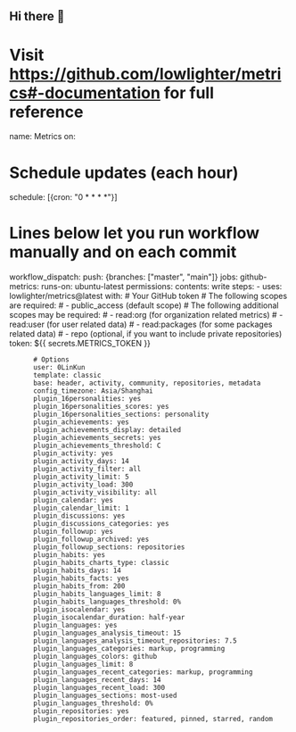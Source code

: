 ## Hi there 👋
# Visit https://github.com/lowlighter/metrics#-documentation for full reference
name: Metrics
on:
  # Schedule updates (each hour)
  schedule: [{cron: "0 * * * *"}]
  # Lines below let you run workflow manually and on each commit
  workflow_dispatch:
  push: {branches: ["master", "main"]}
jobs:
  github-metrics:
    runs-on: ubuntu-latest
    permissions:
      contents: write
    steps:
      - uses: lowlighter/metrics@latest
        with:
          # Your GitHub token
          # The following scopes are required:
          #  - public_access (default scope)
          # The following additional scopes may be required:
          #  - read:org      (for organization related metrics)
          #  - read:user     (for user related data)
          #  - read:packages (for some packages related data)
          #  - repo          (optional, if you want to include private repositories)
          token: ${{ secrets.METRICS_TOKEN }}

          # Options
          user: 0LinKun
          template: classic
          base: header, activity, community, repositories, metadata
          config_timezone: Asia/Shanghai
          plugin_16personalities: yes
          plugin_16personalities_scores: yes
          plugin_16personalities_sections: personality
          plugin_achievements: yes
          plugin_achievements_display: detailed
          plugin_achievements_secrets: yes
          plugin_achievements_threshold: C
          plugin_activity: yes
          plugin_activity_days: 14
          plugin_activity_filter: all
          plugin_activity_limit: 5
          plugin_activity_load: 300
          plugin_activity_visibility: all
          plugin_calendar: yes
          plugin_calendar_limit: 1
          plugin_discussions: yes
          plugin_discussions_categories: yes
          plugin_followup: yes
          plugin_followup_archived: yes
          plugin_followup_sections: repositories
          plugin_habits: yes
          plugin_habits_charts_type: classic
          plugin_habits_days: 14
          plugin_habits_facts: yes
          plugin_habits_from: 200
          plugin_habits_languages_limit: 8
          plugin_habits_languages_threshold: 0%
          plugin_isocalendar: yes
          plugin_isocalendar_duration: half-year
          plugin_languages: yes
          plugin_languages_analysis_timeout: 15
          plugin_languages_analysis_timeout_repositories: 7.5
          plugin_languages_categories: markup, programming
          plugin_languages_colors: github
          plugin_languages_limit: 8
          plugin_languages_recent_categories: markup, programming
          plugin_languages_recent_days: 14
          plugin_languages_recent_load: 300
          plugin_languages_sections: most-used
          plugin_languages_threshold: 0%
          plugin_repositories: yes
          plugin_repositories_order: featured, pinned, starred, random
<!--
**0LinKun/0LinKun** is a ✨ _special_ ✨ repository because its `README.md` (this file) appears on your GitHub profile.

Here are some ideas to get you started:

- 🔭 I’m currently working on ...
- 🌱 I’m currently learning ...
- 👯 I’m looking to collaborate on ...
- 🤔 I’m looking for help with ...
- 💬 Ask me about ...
- 📫 How to reach me: ...
- 😄 Pronouns: ...
- ⚡ Fun fact: ...
-->

